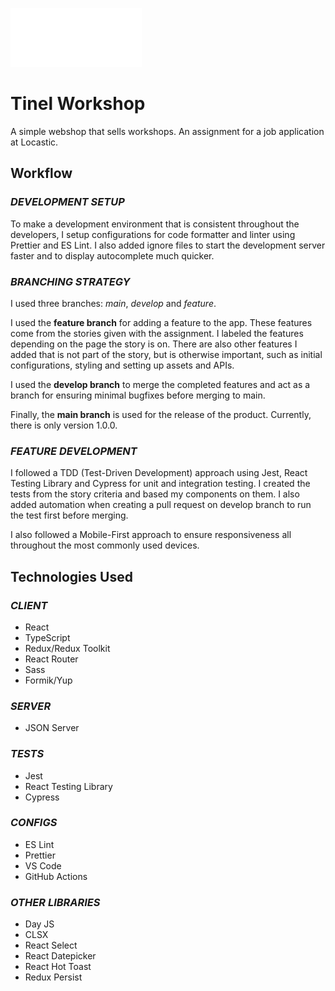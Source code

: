 ![Tinel Workshop Logo](https://github.com/larrybarriosjr/tinel/blob/develop/src/assets/logo.svg)

# **Tinel Workshop**

A simple webshop that sells workshops. An assignment for a job application at Locastic.

## **Workflow**

### _DEVELOPMENT SETUP_

To make a development environment that is consistent throughout the developers, I setup configurations for
code formatter and linter using Prettier and ES Lint. I also added ignore files to start the development
server faster and to display autocomplete much quicker.

### _BRANCHING STRATEGY_

I used three branches: _main_, _develop_ and _feature_.

I used the **feature branch** for adding a feature to the app. These features come from the stories given
with the assignment. I labeled the features depending on the page the story is on. There are also other
features I added that is not part of the story, but is otherwise important, such as initial configurations,
styling and setting up assets and APIs.

I used the **develop branch** to merge the completed features and act as a branch for ensuring minimal
bugfixes before merging to main.

Finally, the **main branch** is used for the release of the product. Currently, there is only version 1.0.0.

### _FEATURE DEVELOPMENT_

I followed a TDD (Test-Driven Development) approach using Jest, React Testing Library and Cypress for unit
and integration testing. I created the tests from the story criteria and based my components on them. I also
added automation when creating a pull request on develop branch to run the test first before merging.

I also followed a Mobile-First approach to ensure responsiveness all throughout the most commonly used
devices.

## **Technologies Used**

### _CLIENT_

- React
- TypeScript
- Redux/Redux Toolkit
- React Router
- Sass
- Formik/Yup

### _SERVER_

- JSON Server

### _TESTS_

- Jest
- React Testing Library
- Cypress

### _CONFIGS_

- ES Lint
- Prettier
- VS Code
- GitHub Actions

### _OTHER LIBRARIES_

- Day JS
- CLSX
- React Select
- React Datepicker
- React Hot Toast
- Redux Persist
